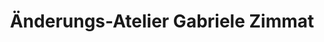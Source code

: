 ---
title: "Änderungs-Atelier Gabriele Zimmat"
url: /waldkirch/aenderungs-atelier-gabriele-zimmat/
shop: Schneiderei
---